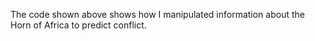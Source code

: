 The code shown above shows how I manipulated information about the Horn of Africa to predict conflict. 
